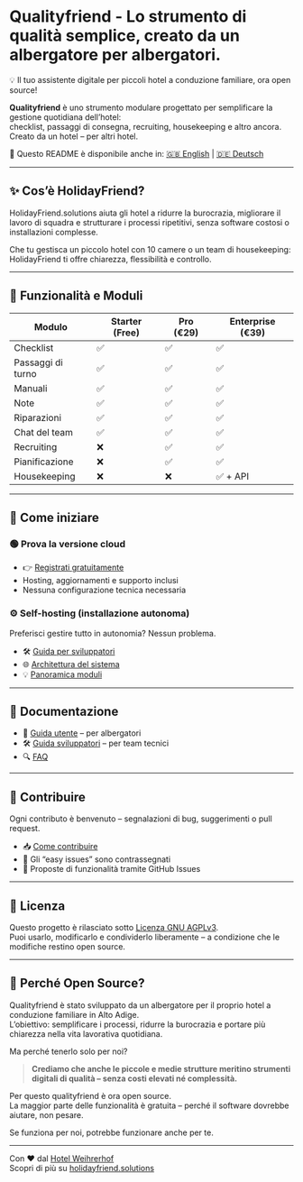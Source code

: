 # Qualityfriend - Lo strumento di qualità semplice, creato da un albergatore per albergatori.

💡 Il tuo assistente digitale per piccoli hotel a conduzione familiare, ora open source!

**Qualityfriend** è uno strumento modulare progettato per semplificare la gestione quotidiana dell’hotel:  
checklist, passaggi di consegna, recruiting, housekeeping e altro ancora.  
Creato da un hotel – per altri hotel.

📘 Questo README è disponibile anche in: [🇬🇧 English](README.md) | [🇩🇪 Deutsch](README.de.md)

---

## ✨ Cos’è HolidayFriend?

HolidayFriend.solutions aiuta gli hotel a ridurre la burocrazia, migliorare il lavoro di squadra e strutturare i processi ripetitivi, senza software costosi o installazioni complesse.

Che tu gestisca un piccolo hotel con 10 camere o un team di housekeeping:  
HolidayFriend ti offre chiarezza, flessibilità e controllo.

---

## 🧩 Funzionalità e Moduli

| Modulo            | Starter (Free) | Pro (€29) | Enterprise (€39) |
|-------------------|----------------|-----------|------------------|
| Checklist          | ✅              | ✅         | ✅               |
| Passaggi di turno  | ✅              | ✅         | ✅               |
| Manuali            | ✅              | ✅         | ✅               |
| Note               | ✅              | ✅         | ✅               |
| Riparazioni        | ✅              | ✅         | ✅               |
| Chat del team      | ✅              | ✅         | ✅               |
| Recruiting         | ❌              | ✅         | ✅               |
| Pianificazione     | ❌              | ✅         | ✅               |
| Housekeeping       | ❌              | ❌         | ✅ + API         |

---

## 🚀 Come iniziare

### 🟢 Prova la versione cloud
- 👉 [Registrati gratuitamente](https://qualityfriend.solutions)
- Hosting, aggiornamenti e supporto inclusi
- Nessuna configurazione tecnica necessaria

### ⚙️ Self-hosting (installazione autonoma)
Preferisci gestire tutto in autonomia? Nessun problema.

- 🛠️ [Guida per sviluppatori](docs/dev-setup.md)
- 🌐 [Architettura del sistema](docs/architecture.md)
- 💡 [Panoramica moduli](docs/modules.md)

---

## 📘 Documentazione

- 📖 [Guida utente](docs/user-setup.md) – per albergatori
- 🛠️ [Guida sviluppatori](docs/dev-setup.md) – per team tecnici
- 🔍 [FAQ](docs/faq.md)

---

## 🤝 Contribuire

Ogni contributo è benvenuto – segnalazioni di bug, suggerimenti o pull request.

- 📥 [Come contribuire](CONTRIBUTING.md)
- 🧩 Gli “easy issues” sono contrassegnati
- 🔄 Proposte di funzionalità tramite GitHub Issues

---

## 📃 Licenza

Questo progetto è rilasciato sotto [Licenza GNU AGPLv3](LICENSE).  
Puoi usarlo, modificarlo e condividerlo liberamente – a condizione che le modifiche restino open source.

---

## 🙌 Perché Open Source?

Qualityfriend è stato sviluppato da un albergatore per il proprio hotel a conduzione familiare in Alto Adige.  
L’obiettivo: semplificare i processi, ridurre la burocrazia e portare più chiarezza nella vita lavorativa quotidiana.

Ma perché tenerlo solo per noi?

> **Crediamo che anche le piccole e medie strutture meritino strumenti digitali di qualità – senza costi elevati né complessità.**

Per questo qualityfriend è ora open source.  
La maggior parte delle funzionalità è gratuita – perché il software dovrebbe aiutare, non pesare.

Se funziona per noi, potrebbe funzionare anche per te.

---

Con ❤️ dal [Hotel Weihrerhof](https://www.weihrerhof.com)  
Scopri di più su [holidayfriend.solutions](https://holidayfriend.solutions)
